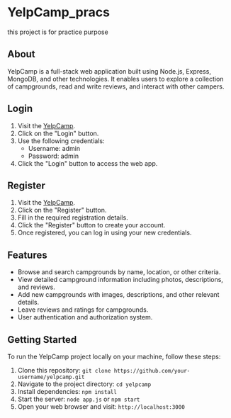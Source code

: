 # YelpCamp_pracs
this project is for practice purpose

## About
YelpCamp is a full-stack web application built using Node.js, Express, MongoDB, and other technologies. It enables users to explore a collection of campgrounds, read and write reviews, and interact with other campers.

## Login

1. Visit the [YelpCamp](https://yelpcamp-tbsz.onrender.com/).
2. Click on the "Login" button.
3. Use the following credentials:
   - Username: admin
   - Password: admin
4. Click the "Login" button to access the web app.

## Register

1. Visit the [YelpCamp](https://yelpcamp-tbsz.onrender.com/).
2. Click on the "Register" button.
3. Fill in the required registration details.
4. Click the "Register" button to create your account.
5. Once registered, you can log in using your new credentials.

## Features

- Browse and search campgrounds by name, location, or other criteria.
- View detailed campground information including photos, descriptions, and reviews.
- Add new campgrounds with images, descriptions, and other relevant details.
- Leave reviews and ratings for campgrounds.
- User authentication and authorization system.

## Getting Started

To run the YelpCamp project locally on your machine, follow these steps:

1. Clone this repository: `git clone https://github.com/your-username/yelpcamp.git`
2. Navigate to the project directory: `cd yelpcamp`
3. Install dependencies: `npm install`
4. Start the server: `node app.js` or `npm start`
5. Open your web browser and visit: `http://localhost:3000`
